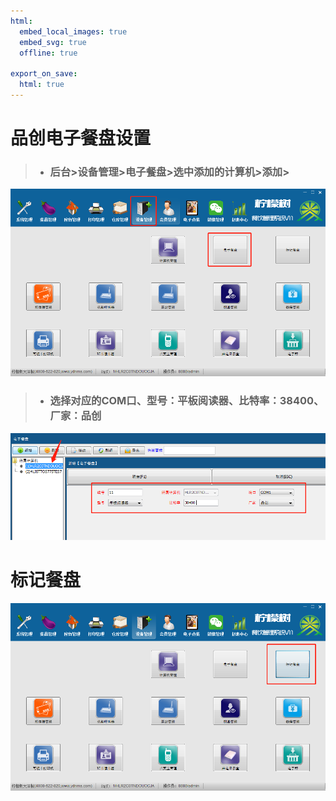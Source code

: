 ```yaml
---
html:
  embed_local_images: true
  embed_svg: true
  offline: true

export_on_save:
  html: true
---
```


 # 品创电子餐盘设置
> - ### 后台>设备管理>电子餐盘>选中添加的计算机>添加>
![123](images/1.png)
> - ### 选择对应的COM口、型号：平板阅读器、比特率：38400、厂家：品创
![](images/2.jpg)

# 标记餐盘


![](images/3.jpg)
